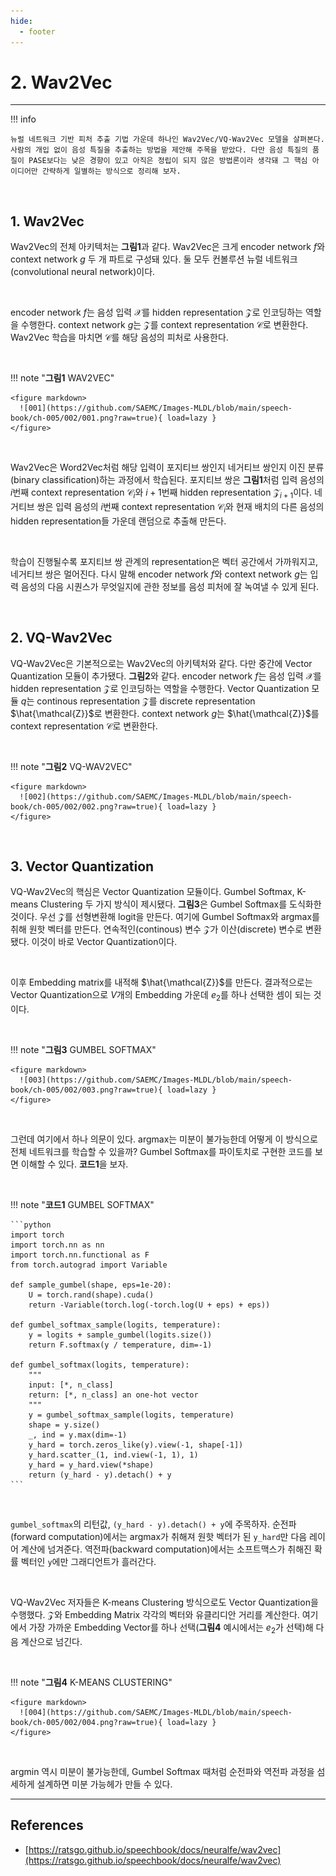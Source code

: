 ```yaml
---
hide:
  - footer
---
```


# 2. Wav2Vec

---

!!! info

    뉴럴 네트워크 기반 피처 추출 기법 가운데 하나인 Wav2Vec/VQ-Wav2Vec 모델을 살펴본다. 사람의 개입 없이 음성 특질을 추출하는 방법을 제안해 주목을 받았다. 다만 음성 특질의 품질이 PASE보다는 낮은 경향이 있고 아직은 정립이 되지 않은 방법론이라 생각돼 그 핵심 아이디어만 간략하게 일별하는 방식으로 정리해 보자.

<br/>

## 1. Wav2Vec

Wav2Vec의 전체 아키텍처는 **그림1**과 같다. Wav2Vec은 크게 encoder network $f$와 context network $g$ 두 개 파트로 구성돼 있다. 둘 모두 컨볼루션 뉴럴 네트워크(convolutional neural network)이다.

<br/>

encoder network $f$는 음성 입력 $\mathcal{X}$를 hidden representation $\mathcal{Z}$로 인코딩하는 역할을 수행한다. context network $g$는 $\mathcal{Z}$를 context representation $\mathcal{C}$로 변환한다. Wav2Vec 학습을 마치면 $\mathcal{C}$를 해당 음성의 피처로 사용한다.

<br/>

!!! note "**그림1** WAV2VEC"

    <figure markdown>
      ![001](https://github.com/SAEMC/Images-MLDL/blob/main/speech-book/ch-005/002/001.png?raw=true){ load=lazy }
    </figure>

<br/>

Wav2Vec은 Word2Vec처럼 해당 입력이 포지티브 쌍인지 네거티브 쌍인지 이진 분류(binary classification)하는 과정에서 학습된다. 포지티브 쌍은 **그림1**처럼 입력 음성의 $i$번째 context representation $\mathcal{C}_{i}$와 $i+1$번째 hidden representation $\mathcal{Z}_{i+1}$이다. 네거티브 쌍은 입력 음성의 $i$번째 context representation $\mathcal{C}_{i}$와 현재 배치의 다른 음성의 hidden representation들 가운데 랜덤으로 추출해 만든다.

<br/>

학습이 진행될수록 포지티브 쌍 관계의 representation은 벡터 공간에서 가까워지고, 네거티브 쌍은 멀어진다. 다시 말해 encoder network $f$와 context network $g$는 입력 음성의 다음 시퀀스가 무엇일지에 관한 정보를 음성 피처에 잘 녹여낼 수 있게 된다.

<br/>

## 2. VQ-Wav2Vec

VQ-Wav2Vec은 기본적으로는 Wav2Vec의 아키텍처와 같다. 다만 중간에 Vector Quantization 모듈이 추가됐다. **그림2**와 같다. encoder network $f$는 음성 입력 $\mathcal{X}$를 hidden representation $\mathcal{Z}$로 인코딩하는 역할을 수행한다. Vector Quantization 모듈 $q$는 continous representation $\mathcal{Z}$를 discrete representation $\hat{\mathcal{Z}}$로 변환한다. context network $g$는 $\hat{\mathcal{Z}}$를 context representation $\mathcal{C}$로 변환한다.

<br/>

!!! note "**그림2** VQ-WAV2VEC"

    <figure markdown>
      ![002](https://github.com/SAEMC/Images-MLDL/blob/main/speech-book/ch-005/002/002.png?raw=true){ load=lazy }
    </figure>

<br/>

## 3. Vector Quantization

VQ-Wav2Vec의 핵심은 Vector Quantization 모듈이다. Gumbel Softmax, K-means Clustering 두 가지 방식이 제시됐다. **그림3**은 Gumbel Softmax를 도식화한 것이다. 우선 $\mathcal{Z}$를 선형변환해 logit을 만든다. 여기에 Gumbel Softmax와 argmax를 취해 원핫 벡터를 만든다. 연속적인(continous) 변수 $\mathcal{Z}$가 이산(discrete) 변수로 변환됐다. 이것이 바로 Vector Quantization이다.

<br/>

이후 Embedding matrix를 내적해 $\hat{\mathcal{Z}}$를 만든다. 결과적으로는 Vector Quantization으로 $V$개의 Embedding 가운데 $e_{2}$를 하나 선택한 셈이 되는 것이다.

<br/>

!!! note "**그림3** GUMBEL SOFTMAX"

    <figure markdown>
      ![003](https://github.com/SAEMC/Images-MLDL/blob/main/speech-book/ch-005/002/003.png?raw=true){ load=lazy }
    </figure>

<br/>

그런데 여기에서 하나 의문이 있다. argmax는 미분이 불가능한데 어떻게 이 방식으로 전체 네트워크를 학습할 수 있을까? Gumbel Softmax를 파이토치로 구현한 코드를 보면 이해할 수 있다. **코드1**을 보자.

<br/>

!!! note "**코드1** GUMBEL SOFTMAX"

    ```python
    import torch
    import torch.nn as nn
    import torch.nn.functional as F
    from torch.autograd import Variable

    def sample_gumbel(shape, eps=1e-20):
        U = torch.rand(shape).cuda()
        return -Variable(torch.log(-torch.log(U + eps) + eps))

    def gumbel_softmax_sample(logits, temperature):
        y = logits + sample_gumbel(logits.size())
        return F.softmax(y / temperature, dim=-1)

    def gumbel_softmax(logits, temperature):
        """
        input: [*, n_class]
        return: [*, n_class] an one-hot vector
        """
        y = gumbel_softmax_sample(logits, temperature)
        shape = y.size()
        _, ind = y.max(dim=-1)
        y_hard = torch.zeros_like(y).view(-1, shape[-1])
        y_hard.scatter_(1, ind.view(-1, 1), 1)
        y_hard = y_hard.view(*shape)
        return (y_hard - y).detach() + y
    ```

<br/>

`gumbel_softmax`의 리턴값, `(y_hard - y).detach() + y`에 주목하자. 순전파(forward computation)에서는 argmax가 취해져 원핫 벡터가 된 `y_hard`만 다음 레이어 계산에 넘겨준다. 역전파(backward computation)에서는 소프트맥스가 취해진 확률 벡터인 `y`에만 그래디언트가 흘러간다.

<br/>

VQ-Wav2Vec 저자들은 K-means Clustering 방식으로도 Vector Quantization을 수행했다. $\mathcal{Z}$와 Embedding Matrix 각각의 벡터와 유클리디안 거리를 계산한다. 여기에서 가장 가까운 Embedding Vector를 하나 선택(**그림4** 예시에서는 $e_{2}$가 선택)해 다음 계산으로 넘긴다.

<br/>

!!! note "**그림4** K-MEANS CLUSTERING"

    <figure markdown>
      ![004](https://github.com/SAEMC/Images-MLDL/blob/main/speech-book/ch-005/002/004.png?raw=true){ load=lazy }
    </figure>

<br/>

argmin 역시 미분이 불가능한데, Gumbel Softmax 때처럼 순전파와 역전파 과정을 섬세하게 설계하면 미분 가능헤가 만들 수 있다.

---

## References

- [https://ratsgo.github.io/speechbook/docs/neuralfe/wav2vec](https://ratsgo.github.io/speechbook/docs/neuralfe/wav2vec)
